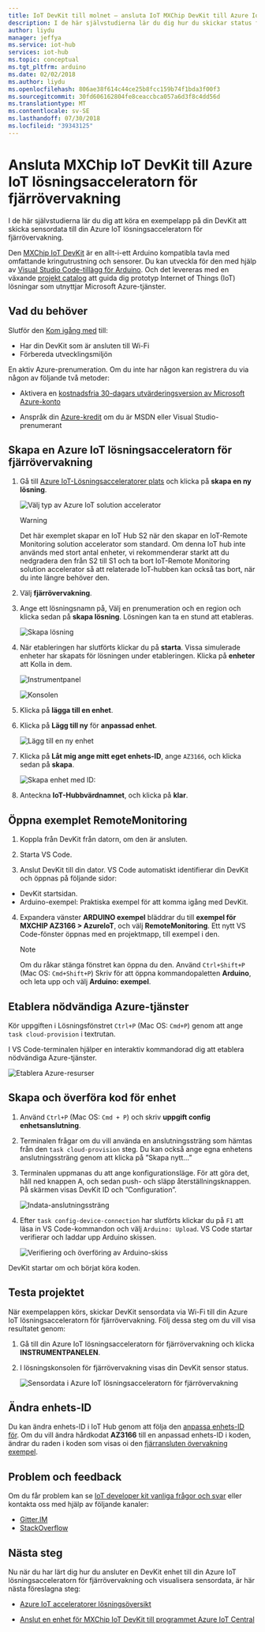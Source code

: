 ```yaml
---
title: IoT DevKit till molnet – ansluta IoT MXChip DevKit till Azure IoT Hub | Microsoft Docs
description: I de här självstudierna lär du dig hur du skickar status för sensorer på IoT DevKit AZ3166 till Azure IoT Remote Monitoring solution accelerator.
author: liydu
manager: jeffya
ms.service: iot-hub
services: iot-hub
ms.topic: conceptual
ms.tgt_pltfrm: arduino
ms.date: 02/02/2018
ms.author: liydu
ms.openlocfilehash: 806ae38f614c44ce25b8fcc159b74f1bda3f00f3
ms.sourcegitcommit: 30fd606162804fe8ceaccbca057a6d3f8c4dd56d
ms.translationtype: MT
ms.contentlocale: sv-SE
ms.lasthandoff: 07/30/2018
ms.locfileid: "39343125"
---
```

# <a name="connect-mxchip-iot-devkit-to-azure-iot-remote-monitoring-solution-accelerator"></a>Ansluta MXChip IoT DevKit till Azure IoT lösningsacceleratorn för fjärrövervakning

I de här självstudierna lär du dig att köra en exempelapp på din DevKit att skicka sensordata till din Azure IoT lösningsacceleratorn för fjärrövervakning.

Den [MXChip IoT DevKit](https://aka.ms/iot-devkit) är en allt-i-ett Arduino kompatibla tavla med omfattande kringutrustning och sensorer. Du kan utveckla för den med hjälp av [Visual Studio Code-tillägg för Arduino](https://aka.ms/arduino). Och det levereras med en växande [projekt catalog](https://microsoft.github.io/azure-iot-developer-kit/docs/projects/) att guida dig prototyp Internet of Things (IoT) lösningar som utnyttjar Microsoft Azure-tjänster.

## <a name="what-you-need"></a>Vad du behöver

Slutför den [Kom igång med](https://docs.microsoft.com/azure/iot-hub/iot-hub-arduino-iot-devkit-az3166-get-started) till:

* Har din DevKit som är ansluten till Wi-Fi
* Förbereda utvecklingsmiljön

En aktiv Azure-prenumeration. Om du inte har någon kan registrera du via någon av följande två metoder:

* Aktivera en [kostnadsfria 30-dagars utvärderingsversion av Microsoft Azure-konto](https://azure.microsoft.com/free/)

* Anspråk din [Azure-kredit](https://azure.microsoft.com/pricing/member-offers/msdn-benefits-details/) om du är MSDN eller Visual Studio-prenumerant

## <a name="create-an-azure-iot-remote-monitoring-solution-accelerator"></a>Skapa en Azure IoT lösningsacceleratorn för fjärrövervakning

1. Gå till [Azure IoT-Lösningsacceleratorer plats](https://www.azureiotsolutions.com/) och klicka på **skapa en ny lösning**.

   ![Välj typ av Azure IoT solution accelerator](media/iot-hub-arduino-iot-devkit-az3166-devkit-remote-monitoring/azure-iot-suite-solution-types.png)

   > [!WARNING]
   > Det här exemplet skapar en IoT Hub S2 när den skapar en IoT-Remote Monitoring solution accelerator som standard. Om denna IoT hub inte används med stort antal enheter, vi rekommenderar starkt att du nedgradera den från S2 till S1 och ta bort IoT-Remote Monitoring solution accelerator så att relaterade IoT-hubben kan också tas bort, när du inte längre behöver den. 

2. Välj **fjärrövervakning**.

3. Ange ett lösningsnamn på, Välj en prenumeration och en region och klicka sedan på **skapa lösning**. Lösningen kan ta en stund att etableras.
  
   ![Skapa lösning](media/iot-hub-arduino-iot-devkit-az3166-devkit-remote-monitoring/azure-iot-suite-new-solution.png)

4. När etableringen har slutförts klickar du på **starta**. Vissa simulerade enheter har skapats för lösningen under etableringen. Klicka på **enheter** att Kolla in dem.

   ![Instrumentpanel](media/iot-hub-arduino-iot-devkit-az3166-devkit-remote-monitoring/azure-iot-suite-new-solution-created.png)
  
   ![Konsolen](media/iot-hub-arduino-iot-devkit-az3166-devkit-remote-monitoring/azure-iot-suite-console.png)

5. Klicka på **lägga till en enhet**.

6. Klicka på **Lägg till ny** för **anpassad enhet**.
  
   ![Lägg till en ny enhet](media/iot-hub-arduino-iot-devkit-az3166-devkit-remote-monitoring/azure-iot-suite-add-new-device.png)

7. Klicka på **Låt mig ange mitt eget enhets-ID**, ange `AZ3166`, och klicka sedan på **skapa**.
  
   ![Skapa enhet med ID:](media/iot-hub-arduino-iot-devkit-az3166-devkit-remote-monitoring/azure-iot-suite-new-device-configuration.png)

8. Anteckna **IoT-Hubbvärdnamnet**, och klicka på **klar**.

## <a name="open-the-remotemonitoring-sample"></a>Öppna exemplet RemoteMonitoring

1. Koppla från DevKit från datorn, om den är ansluten.

2. Starta VS Code.

3. Anslut DevKit till din dator. VS Code automatiskt identifierar din DevKit och öppnas på följande sidor:

  * DevKit startsidan.
  * Arduino-exempel: Praktiska exempel för att komma igång med DevKit.

4. Expandera vänster **ARDUINO exempel** bläddrar du till **exempel för MXCHIP AZ3166 > AzureIoT**, och välj **RemoteMonitoring**. Ett nytt VS Code-fönster öppnas med en projektmapp, till exempel i den.

   > [!NOTE]
   > Om du råkar stänga fönstret kan öppna du den. Använd `Ctrl+Shift+P` (Mac OS: `Cmd+Shift+P`) Skriv för att öppna kommandopaletten **Arduino**, och leta upp och välj **Arduino: exempel**.

## <a name="provision-required-azure-services"></a>Etablera nödvändiga Azure-tjänster

Kör uppgiften i Lösningsfönstret `Ctrl+P` (Mac OS: `Cmd+P`) genom att ange `task cloud-provision` i textrutan.

I VS Code-terminalen hjälper en interaktiv kommandorad dig att etablera nödvändiga Azure-tjänster.

![Etablera Azure-resurser](media/iot-hub-arduino-iot-devkit-az3166-devkit-remote-monitoring/provision.png)

## <a name="build-and-upload-the-device-code"></a>Skapa och överföra kod för enhet

1. Använd `Ctrl+P` (Mac OS: `Cmd + P`) och skriv **uppgift config enhetsanslutning**.

2. Terminalen frågar om du vill använda en anslutningssträng som hämtas från den `task cloud-provision` steg. Du kan också ange egna enhetens anslutningssträng genom att klicka på ”Skapa nytt...”

3. Terminalen uppmanas du att ange konfigurationsläge. För att göra det, håll ned knappen A, och sedan push- och släpp återställningsknappen. På skärmen visas DevKit ID och ”Configuration”.

   ![Indata-anslutningssträng](media/iot-hub-arduino-iot-devkit-az3166-devkit-remote-monitoring/config-device-connection.png)

4. Efter `task config-device-connection` har slutförts klickar du på `F1` att läsa in VS Code-kommandon och välj `Arduino: Upload`. VS Code startar verifierar och laddar upp Arduino skissen.
  
   ![Verifiering och överföring av Arduino-skiss](media/iot-hub-arduino-iot-devkit-az3166-devkit-remote-monitoring/arduino-upload.png)

DevKit startar om och börjat köra koden.

## <a name="test-the-project"></a>Testa projektet

När exempelappen körs, skickar DevKit sensordata via Wi-Fi till din Azure IoT lösningsacceleratorn för fjärrövervakning. Följ dessa steg om du vill visa resultatet genom:

1. Gå till din Azure IoT lösningsacceleratorn för fjärrövervakning och klicka **INSTRUMENTPANELEN**.

2. I lösningskonsolen för fjärrövervakning visas din DevKit sensor status.

   ![Sensordata i Azure IoT lösningsacceleratorn för fjärrövervakning](media/iot-hub-arduino-iot-devkit-az3166-devkit-remote-monitoring/sensor-status.png)

## <a name="change-device-id"></a>Ändra enhets-ID

Du kan ändra enhets-ID i IoT Hub genom att följa den [anpassa enhets-ID för](https://microsoft.github.io/azure-iot-developer-kit/docs/customize-device-id/). Om du vill ändra hårdkodat **AZ3166** till en anpassad enhets-ID i koden, ändrar du raden i koden som visas oi den [fjärransluten övervakning exempel](https://github.com/Microsoft/devkit-sdk/blob/master/AZ3166/src/libraries/AzureIoT/examples/RemoteMonitoring/RemoteMonitoring.ino#L23).

## <a name="problems-and-feedback"></a>Problem och feedback

Om du får problem kan se [IoT developer kit vanliga frågor och svar](https://microsoft.github.io/azure-iot-developer-kit/docs/faq/) eller kontakta oss med hjälp av följande kanaler:

* [Gitter.IM](http://gitter.im/Microsoft/azure-iot-developer-kit)
* [StackOverflow](https://stackoverflow.com/questions/tagged/iot-devkit)

## <a name="next-steps"></a>Nästa steg

Nu när du har lärt dig hur du ansluter en DevKit enhet till din Azure IoT lösningsacceleratorn för fjärrövervakning och visualisera sensordata, är här nästa föreslagna steg:

* [Azure IoT acceleratorer lösningsöversikt](https://docs.microsoft.com/azure/iot-suite/)

* [Anslut en enhet för MXChip IoT DevKit till programmet Azure IoT Central](https://docs.microsoft.com/microsoft-iot-central/howto-connect-devkit)
